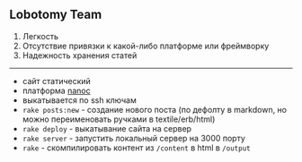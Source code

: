 Lobotomy Team
-------------

1. Легкость
2. Отсутствие привязки к какой-либо платформе или фреймворку
3. Надежность хранения статей

---

* сайт статический
* платформа [nanoc](http://nanoc.stoneship.org/docs/1-introduction/)
* выкатывается по ssh ключам
* `rake posts:new` - создание нового поста (по дефолту в markdown, но можно переименовать ручками в textile/erb/html)
* `rake deploy` - выкатывание сайта на сервер
* `rake server` - запустить локальный сервер на 3000 порту
* `rake` - скомпилировать контент из `/content` в html в `/output`